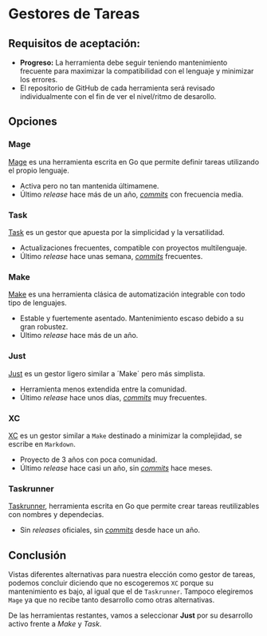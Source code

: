 # Gestores de Tareas
## Requisitos de aceptación:

- **Progreso:** La herramienta debe seguir teniendo mantenimiento frecuente para maximizar la compatibilidad con el lenguaje y minimizar los errores.
- El repositorio de GitHub de cada herramienta será revisado individualmente con el fin de ver el nivel/ritmo de desarollo.

## Opciones
### Mage
[Mage](https://magefile.org/) es una herramienta escrita en Go que permite definir tareas utilizando el propio lenguaje.

- Activa pero no tan mantenida últimamene.
- Último *release* hace más de un año, [*commits*](https://github.com/magefile/mage) con frecuencia media.

### Task
[Task](https://taskfile.dev/) es un gestor que apuesta por la simplicidad y la versatilidad.

- Actualizaciones frecuentes, compatible con proyectos multilenguaje.
- Último *release* hace unas semana, [*commits*](https://github.com/go-task/task) frecuentes.

### Make

[Make](https://www.gnu.org/software/make/) es una herramienta clásica de automatización integrable con todo tipo de lenguajes.

- Estable y fuertemente asentado. Mantenimiento escaso debido a su gran robustez.
- Último *release* hace más de un año.

### Just
[Just](https://just.systems/) es un gestor ligero similar a ´Make´ pero más simplista.

- Herramienta menos extendida entre la comunidad.
- Último *release* hace unos días, [*commits*](https://github.com/casey/just) muy frecuentes.

### XC

[XC](https://xcfile.dev/) es un gestor similar a `Make` destinado a minimizar la complejidad, se escribe en `Markdown`.

- Proyecto de 3 años con poca comunidad.
- Último *release* hace casi un año, sin [*commits*](https://github.com/joerdav/xc) hace meses.

### Taskrunner

[Taskrunner](https://github.com/samsarahq/taskrunner), herramienta escrita en Go que permite crear tareas reutilizables con nombres y dependecias.

- Sin *releases* oficiales, sin [*commits*](https://github.com/joerdav/xc) desde hace un año.

## Conclusión
Vistas diferentes alternativas para nuestra elección como gestor de tareas, podemos concluir diciendo que no escogeremos `XC` porque su mantenimiento es bajo, al igual que el de `Taskrunner`.
Tampoco elegiremos `Mage` ya que no recibe tanto desarrollo como otras alternativas.

De las herramientas restantes, vamos a seleccionar **Just** por su desarrollo activo frente a *Make* y *Task*.
